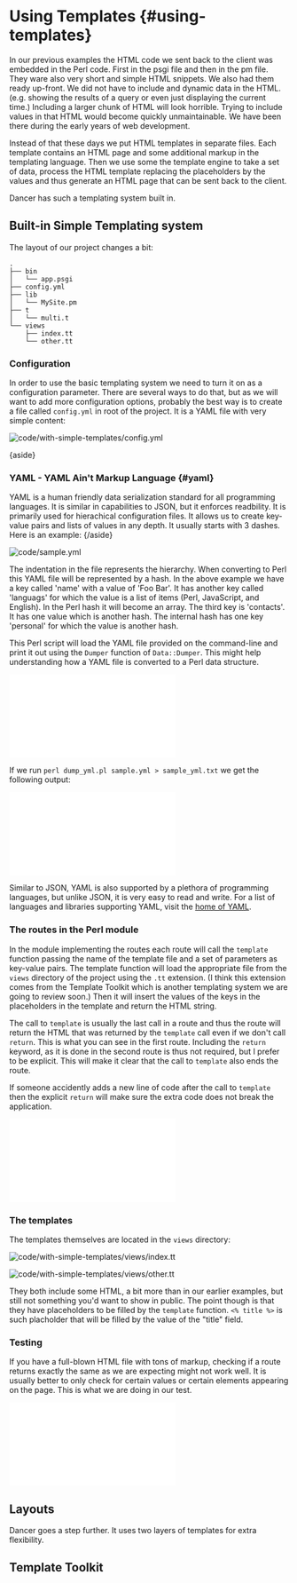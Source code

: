 # Using Templates {#using-templates}

In our previous examples the HTML code we sent back to the client was embedded in the Perl code. First in the psgi file and then in the pm file. They ware also very short and simple HTML snippets. We also had them ready up-front. We did not have to include and dynamic data in the HTML. (e.g. showing the results of a query or even just displaying the current time.) Including a larger chunk of HTML will look horrible. Trying to include values in that HTML would become quickly unmaintainable. We have been there during the early years of web development.

Instead of that these days we put HTML templates in separate files. Each template contains an HTML page and some additional markup in the templating language. Then we use some the template engine to take a set of data, process the HTML template replacing the placeholders by the values and thus generate an HTML page that can be sent back to the client.

Dancer has such a templating system built in.

## Built-in Simple Templating system

The layout of our project changes a bit:


```
.
├── bin
│   └── app.psgi
├── config.yml
├── lib
│   └── MySite.pm
├── t
│   └── multi.t
└── views
    ├── index.tt
    └── other.tt
```

### Configuration

In order to use the basic templating system we need to turn it on as a configuration parameter. There are several ways to do that, but as we will want to add more configuration options, probably the best way is to create a file called `config.yml` in root of the project. It is a YAML file with very simple content:

![code/with-simple-templates/config.yml](code/with-simple-templates/config.yml)

{aside}
### YAML - YAML Ain't Markup Language {#yaml}

YAML is a human friendly data serialization standard for all programming languages. It is similar in capabilities to JSON, but it enforces readbility. It is primarily used for hierachical configuration files. It allows us to create key-value pairs and lists of values in any depth. It usually starts with 3 dashes. Here is an example:
{/aside}


![code/sample.yml](code/sample.yml)

The indentation in the file represents the hierarchy. When converting to Perl this YAML file will be represented by a hash. In the above example we have a key called 'name' with a value of 'Foo Bar'. It has another key called 'languags' for which the value is a list of items (Perl, JavaScript, and English). In the Perl hash it will become an array. The third key is 'contacts'. It has one value which is another hash. The internal hash has one key 'personal' for which the value is another hash.

This Perl script will load the YAML file provided on the command-line and print it out using the `Dumper` function of `Data::Dumper`. This might help understanding how a YAML file is converted to a Perl data structure.

![code/dump_yml.pl](code/dump_yml.pl)

If we run `perl dump_yml.pl sample.yml > sample_yml.txt` we get the following output:

![code/sample_yml.txt](code/sample_yml.txt)

Similar to JSON, YAML is also supported by a plethora of programming languages, but unlike JSON, it is very easy to read and write. For a list of languages and libraries supporting YAML, visit the [home of YAML](http://www.yaml.org/).


### The routes in the Perl module

In the module implementing the routes each route will call the `template` function passing the name of the template file and a set of parameters as key-value pairs. The template function will load the appropriate file from the `views` directory of the project using the `.tt` extension. (I think this extension comes from the Template Toolkit which is another templating system we are going to review soon.) Then it will insert the values of the keys in the placeholders in the template and return the HTML string.

The call to `template` is usually the last call in a route and thus the route will return the HTML that was returned by the `template` call even if we don't call `return`. This is what you can see in the first route. Including the `return` keyword, as it is done in the second route is thus not required, but I prefer to be explicit. This will make it clear that the call to `template` also ends the route.

If someone accidently adds a new line of code after the call to `template` then the explicit `return` will make sure the extra code does not break the application.

![code/with-simple-templates/lib/MySite.pm](code/with-simple-templates/lib/MySite.pm)

### The templates

The templates themselves are located in the `views` directory:

![code/with-simple-templates/views/index.tt](code/with-simple-templates/view/index.tt)

![code/with-simple-templates/views/other.tt](code/with-simple-templates/view/other.tt)

They both include some HTML, a bit more than in our earlier examples, but still not something you'd want to show in public. The point though is that they have placeholders to be filled by the `template` function. `<% title %>` is such placholder that will be filled by the value of the "title" field.


### Testing

If you have a full-blown HTML file with tons of markup, checking if a route returns exactly the same as we are expecting might not work well. It is usually better to only check for certain values or certain elements appearing on the page. This is what we are doing in our test.

![code/with-simple-templates/t/multi.t](code/with-simple-templates/t/multi.t)

## Layouts

Dancer goes a step further. It uses two layers of templates for extra flexibility. 


## Template Toolkit

